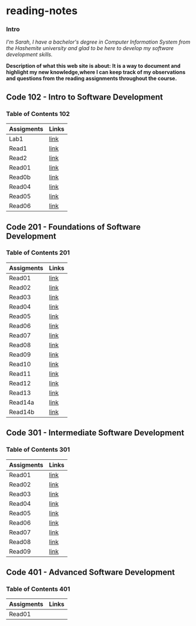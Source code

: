 
# reading-notes

### Intro
*I'm Sarah, I have a bachelor's degree in Computer Information System from the Hashemite university and glad to be here to develop my software development skills.* 



**Description of what this web site is about:**
**It is a way to document and highlight my new knowledge,where I can keep track of my observations and questions from the reading assignments throughout the course.**


## Code 102 - Intro to Software Development
### Table of Contents 102
| Assigments   | Links            |
| ----------   | ----------       |
| Lab1         | [link](102/Lab1.md)  |
| Read1        | [link](102/read1.md) |
| Read2        | [link](102/read2.md) |
| Read01        | [link](102/read03.md) |
| Read0b        | [link](102/read03b.md) |
| Read04        | [link](102/read04.md) |
| Read05        | [link](102/read05.md) |
| Read06        | [link](102/read06.md) |


## Code 201 - Foundations of Software Development
### Table of Contents 201
| Assigments   | Links            |
| ----------   | ----------       |
| Read01        | [link](201/read01.md) |
| Read02        | [link](201/read02.md) |
| Read03        | [link](201/read03.md) |
| Read04        | [link](201/read04.md) |
| Read05        | [link](201/read04.md) |
| Read06        | [link](201/read06.md) |
| Read07        | [link](201/read07.md) |
| Read08        | [link](201/read08.md) |
| Read09        | [link](201/read09.md) |
| Read10        | [link](201/read10.md) |
| Read11        | [link](201/read11.md) |
| Read12        | [link](201/read12.md) |
| Read13        | [link](201/read13.md) |
| Read14a        | [link](201/read14a.md) |
| Read14b        | [link](201/read14b.md) |


## Code 301 - Intermediate Software Development
### Table of Contents 301
| Assigments   | Links            |
| ----------   | ----------       |
| Read01        |  [link](301/read01.md) |
| Read02        |  [link](301/read02.md) |
| Read03        |  [link](301/read03.md) |
| Read04        |  [link](301/read04.md) |
| Read05        |  [link](301/read05.md) |
| Read06       |  [link](301/read06.md) |
| Read07        |  [link](301/read07.md) |
| Read08        |  [link](301/read08.md) |
| Read09        |  [link](301/read09.md) |




## Code 401 - Advanced Software Development
### Table of Contents 401
| Assigments   | Links            |
| ----------   | ----------       |
| Read01        | |
